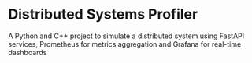 # Distributed Systems Profiler
 A Python and C++ project to simulate a distributed system using FastAPI services, Prometheus for metrics aggregation and Grafana for real-time dashboards 
